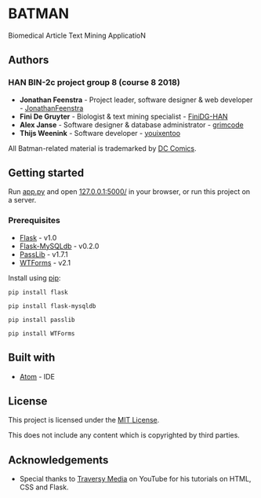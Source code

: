 # BATMAN

Biomedical Article Text Mining ApplicatioN

## Authors
### HAN BIN-2c project group 8 (course 8 2018)
* **Jonathan Feenstra** - Project leader, software designer &amp; web developer - [JonathanFeenstra](https://github.com/JonathanFeenstra)
* **Fini De Gruyter** - Biologist &amp; text mining specialist - [FiniDG-HAN](https://github.com/FiniDG-HAN)
* **Alex Janse** - Software designer &amp; database administrator - [grimcode](https://github.com/grimcode)
* **Thijs Weenink** - Software developer - [youixentoo](https://github.com/youixentoo)

All Batman-related material is trademarked by [DC Comics](https://www.dccomics.com/copyright).

## Getting started

Run [app.py](https://github.com/JonathanFeenstra/BATMAN/blob/master/app.py)
and open [127.0.0.1:5000/](http://127.0.0.1:5000/) in your browser,
or run this project on a server.

### Prerequisites

* [Flask](http://flask.pocoo.org/) - v1.0
* [Flask-MySQLdb](https://flask-mysqldb.readthedocs.io/en/latest/) - v0.2.0
* [PassLib](https://passlib.readthedocs.io/en/stable/) - v1.7.1
* [WTForms](https://wtforms.readthedocs.io/en/stable/) - v2.1

Install using [pip](https://pip.pypa.io/en/stable/quickstart/):

```
pip install flask
```

```
pip install flask-mysqldb
```

```
pip install passlib
```

```
pip install WTForms
```

## Built with

* [Atom](https://atom.io/) - IDE

## License

This project is licensed under the [MIT License](https://github.com/JonathanFeenstra/BATMAN/blob/master/LICENSE).

This does not include any content which is copyrighted by third parties.

## Acknowledgements

* Special thanks to [Traversy Media](https://www.youtube.com/channel/UC29ju8bIPH5as8OGnQzwJyA) on YouTube for his tutorials on HTML, CSS and Flask.
